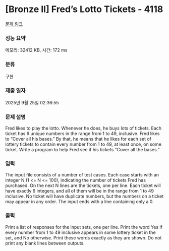 # [Bronze II] Fred’s Lotto Tickets - 4118 

[문제 링크](https://www.acmicpc.net/problem/4118) 

### 성능 요약

메모리: 32412 KB, 시간: 172 ms

### 분류

구현

### 제출 일자

2025년 9월 25일 02:36:55

### 문제 설명

<p>Fred likes to play the lotto. Whenever he does, he buys lots of tickets. Each ticket has 6 unique numbers in the range from 1 to 49, inclusive. Fred likes to “Cover all his bases.” By that, he means that he likes for each set of lottery tickets to contain every number from 1 to 49, at least once, on some ticket. Write a program to help Fred see if his tickets “Cover all the bases.” </p>

### 입력 

 <p>The input file consists of a number of test cases. Each case starts with an integer N (1 <= N <= 100), indicating the number of tickets Fred has purchased. On the next N lines are the tickets, one per line. Each ticket will have exactly 6 integers, and all of them will be in the range from 1 to 49 inclusive. No ticket will have duplicate numbers, but the numbers on a ticket may appear in any order. The input ends with a line containing only a 0. </p>

### 출력 

 <p>Print a list of responses for the input sets, one per line. Print the word Yes if every number from 1 to 49 inclusive appears in some lottery ticket in the set, and No otherwise. Print these words exactly as they are shown. Do not print any blank lines between outputs. </p>

